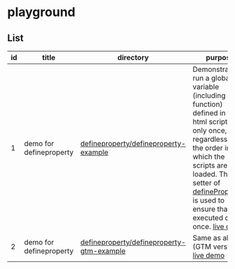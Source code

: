 # playground

## List
| id  | title                   | directory                                                                                                                              | purpose                                                                                                                                                                                                                                                                                                                                                                                                         |
| --- | ----------------------- | -------------------------------------------------------------------------------------------------------------------------------------- | --------------------------------------------------------------------------------------------------------------------------------------------------------------------------------------------------------------------------------------------------------------------------------------------------------------------------------------------------------------------------------------------------------------- |
| 1   | demo for defineproperty | [defineproperty/defineproperty-example](https://github.com/Uyutaka/playground/tree/main/defineproperty/defineproperty-example)         | Demonstrate to run a global variable (including function) defined in the html script tag only once, regardless of the order in which the scripts are loaded.  The setter of [defineProperty()](https://developer.mozilla.org/en-US/docs/Web/JavaScript/Reference/Global_Objects/Object/defineProperty) is used to ensure that it is executed only once. [live demo](https://defineproperty-example.netlify.app/) |
| 2   | demo for defineproperty | [defineproperty/defineproperty-gtm-example](https://github.com/Uyutaka/playground/tree/main/defineproperty/defineproperty-gtm-example) | Same as above (GTM version) [live demo](https://defineproperty-gtm-example.netlify.app/)                                                                                                                                                                                                                                                                                                                        |
